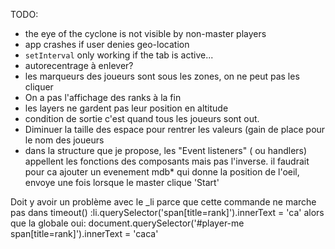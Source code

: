 TODO:
 - the eye of the cyclone is not visible by non-master players
 - app crashes if user denies geo-location
 - `setInterval` only working if the tab is active...
 - autorecentrage à enlever?
 - les marqueurs des joueurs sont sous les zones, on ne peut pas les cliquer
 - On a pas l'affichage des ranks à la fin
 - les layers ne gardent pas leur position en altitude
 - condition de sortie c'est quand tous les joueurs sont out.
 - Diminuer la taille des espace pour rentrer les valeurs (gain de place pour le nom des joueurs
 - dans la structure que je propose, les "Event listeners" ( ou handlers) appellent les fonctions des composants mais pas l'inverse.
il faudrait pour ca ajouter un evenement mdb* qui donne la position de l'oeil, envoye une fois lorsque le master clique 'Start'


Doit y avoir un problème avec le _li parce que cette commande ne marche pas dans timeout() :li.querySelector('span[title=rank]').innerText = 'ca'
alors que la globale oui: document.querySelector('#player-me span[title=rank]').innerText = 'caca'
